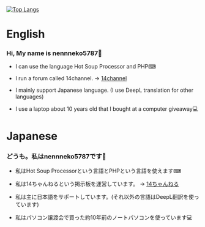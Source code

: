[![Top Langs](https://github-readme-stats.vercel.app/api/top-langs/?username=nennneko5787)](https://github.com/anuraghazra/github-readme-stats)
# English
### Hi, My name is nennneko5787👋  
* I can use the language Hot Soup Processor and PHP⌨  
  
* I run a forum called 14channel. -&gt; <a href="http://14chan.cf">14channel</a>  
  
* I mainly support Japanese language. (I use DeepL translation for other languages)  
  
* I use a laptop about 10 years old that I bought at a computer giveaway💻  
# Japanese
### どうも。私はnennneko5787です👋  
* 私はHot Soup Processorという言語とPHPという言語を使えます⌨  
  
* 私は14ちゃんねるという掲示板を運営しています。 -&gt; <a href="http://14chan.cf">14ちゃんねる</a>  
  
* 私は主に日本語をサポートしています。(それ以外の言語はDeepL翻訳を使っています)  
  
* 私はパソコン譲渡会で買った約10年前のノートパソコンを使っています💻  
